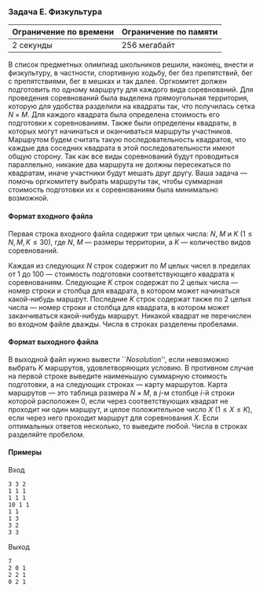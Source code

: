 

### Задача E. Физкультура

| Ограничение по времени      | Ограничение по памяти         |
|:----------------------------|:------------------------------|
|2 секунды|256 мегабайт|

В список предметных олимпиад школьников решили, наконец, внести и физкультуру, в частности, спортивную ходьбу, бег без препятствий, бег с препятствиями, бег в мешках и так далее. Оргкомитет должен подготовить по одному маршруту для каждого вида соревнований. Для проведения соревнований была выделена прямоугольная территория, которую для удобства разделили на квадраты так, что получилась сетка $N \times M$. Для каждого квадрата была определена стоимость его подготовки к соревнованиям. Также были определены квадраты, в которых могут начинаться и оканчиваться маршруты участников. Маршрутом будем считать такую последовательность квадратов, что каждые два соседних квадрата в этой последовательности имеют общую сторону. Так как все виды соревнований будут проводиться параллельно, никакие два маршрута не должны пересекаться по квадратам, иначе участники будут мешать друг другу. Ваша задача — помочь оргкомитету выбрать маршруты так, чтобы суммарная стоимость подготовки их к соревнованиям была минимально возможной.

#### Формат входного файла

Первая строка входного файла содержит три целых числа: $N$, $M$ и $K$ ($1 \le N, M, K \le 30$), где $N$, $M$ — размеры территории, а $K$ — количество видов соревнований.

Каждая из следующих $N$ строк содержит по $M$ целых чисел в пределах от $1$ до $100$ — стоимость подготовки соответствующего квадрата к соревнованиям. Следующие $K$ строк содержат по $2$ целых числа — номер строки и столбца для квадрата, в котором может начинаться какой-нибудь маршрут. Последние $K$ строк содержат также по $2$ целых числа — номер строки и столбца для квадрата, в котором может заканчиваться какой-нибудь маршрут. Никакой квадрат не перечислен во входном файле дважды. Числа в строках разделены пробелами.


#### Формат выходного файла

В выходной файл нужно вывести ``$No solution$'', если невозможно выбрать $K$ маршрутов, удовлетворяющих условию. В противном случае на первой строке выведите наименьшую суммарную стоимость подготовки, а на следующих строках — карту маршрутов. Карта маршрутов — это таблица размера $N \times M$, в $j$-м столбце $i$-й строки которой расположен $0$, если через соответствующих квадрат не проходит ни один маршрут, и целое положительное число $X$ ($1 \le X \le K)$, если через него проходит маршрут для соревнования $X$. Если оптимальных ответов несколько, то выведите любой.
Числа в строках разделяйте пробелом.

#### Примеры

Вход
```
3 3 2
1 1 1
1 1 1
10 1 1
1 1
1 3
3 2
3 3
```

Выход
```
7
2 0 1
2 2 1
0 2 1
```
